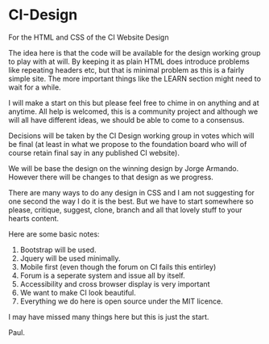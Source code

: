 # CI-Design
For the HTML and CSS of the CI Website Design

The idea here is that the code will be available for the design working group to play with at will. By keeping it as plain HTML does introduce problems like repeating headers etc, but that is minimal problem as this is a fairly simple site. The more important things like the LEARN section might need to wait for a while.

I will make a start on this but please feel free to chime in on anything and at anytime. All help is welcomed, this is a community project and although we will all have different ideas, we should be able to come to a consensus.

Decisions will be taken by the CI Design working group in votes which will be final (at least in what we propose to the foundation board who will of course retain final say in any published CI website).

We will be base the design on the winning design by Jorge Armando. However there will be changes to that design as we progress.

There are many ways to do any design in CSS and I am not suggesting for one second the way I do it is the best. But we have to start somewhere so please, critique, suggest, clone, branch and all that lovely stuff to your hearts content. 

Here are some basic notes:
1. Bootstrap will be used.
2. Jquery will be used minimally.
3. Mobile first (even though the forum on CI fails this entirley)
4. Forum is a seperate system and issue all by itself.
5. Accessibility and cross browser display is very important
6. We want to make CI look beautiful.
7. Everything we do here is open source under the MIT licence.

I may have missed many things here but this is just the start.

Paul.
